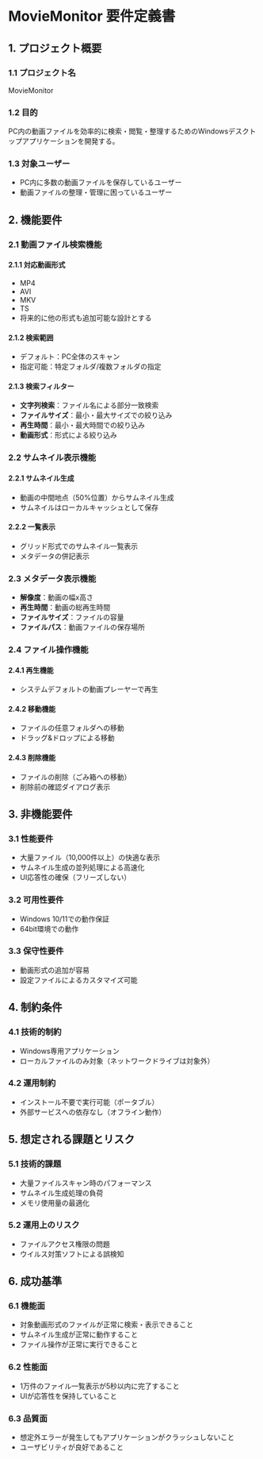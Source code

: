 # MovieMonitor 要件定義書

## 1. プロジェクト概要

### 1.1 プロジェクト名
MovieMonitor

### 1.2 目的
PC内の動画ファイルを効率的に検索・閲覧・整理するためのWindowsデスクトップアプリケーションを開発する。

### 1.3 対象ユーザー
- PC内に多数の動画ファイルを保存しているユーザー
- 動画ファイルの整理・管理に困っているユーザー

## 2. 機能要件

### 2.1 動画ファイル検索機能
#### 2.1.1 対応動画形式
- MP4
- AVI
- MKV
- TS
- 将来的に他の形式も追加可能な設計とする

#### 2.1.2 検索範囲
- デフォルト：PC全体のスキャン
- 指定可能：特定フォルダ/複数フォルダの指定

#### 2.1.3 検索フィルター
- **文字列検索**：ファイル名による部分一致検索
- **ファイルサイズ**：最小・最大サイズでの絞り込み
- **再生時間**：最小・最大時間での絞り込み
- **動画形式**：形式による絞り込み

### 2.2 サムネイル表示機能
#### 2.2.1 サムネイル生成
- 動画の中間地点（50%位置）からサムネイル生成
- サムネイルはローカルキャッシュとして保存

#### 2.2.2 一覧表示
- グリッド形式でのサムネイル一覧表示
- メタデータの併記表示

### 2.3 メタデータ表示機能
- **解像度**：動画の幅x高さ
- **再生時間**：動画の総再生時間
- **ファイルサイズ**：ファイルの容量
- **ファイルパス**：動画ファイルの保存場所

### 2.4 ファイル操作機能
#### 2.4.1 再生機能
- システムデフォルトの動画プレーヤーで再生

#### 2.4.2 移動機能
- ファイルの任意フォルダへの移動
- ドラッグ&ドロップによる移動

#### 2.4.3 削除機能
- ファイルの削除（ごみ箱への移動）
- 削除前の確認ダイアログ表示

## 3. 非機能要件

### 3.1 性能要件
- 大量ファイル（10,000件以上）の快適な表示
- サムネイル生成の並列処理による高速化
- UI応答性の確保（フリーズしない）

### 3.2 可用性要件
- Windows 10/11での動作保証
- 64bit環境での動作

### 3.3 保守性要件
- 動画形式の追加が容易
- 設定ファイルによるカスタマイズ可能

## 4. 制約条件

### 4.1 技術的制約
- Windows専用アプリケーション
- ローカルファイルのみ対象（ネットワークドライブは対象外）

### 4.2 運用制約
- インストール不要で実行可能（ポータブル）
- 外部サービスへの依存なし（オフライン動作）

## 5. 想定される課題とリスク

### 5.1 技術的課題
- 大量ファイルスキャン時のパフォーマンス
- サムネイル生成処理の負荷
- メモリ使用量の最適化

### 5.2 運用上のリスク
- ファイルアクセス権限の問題
- ウイルス対策ソフトによる誤検知

## 6. 成功基準

### 6.1 機能面
- 対象動画形式のファイルが正常に検索・表示できること
- サムネイル生成が正常に動作すること
- ファイル操作が正常に実行できること

### 6.2 性能面
- 1万件のファイル一覧表示が5秒以内に完了すること
- UIが応答性を保持していること

### 6.3 品質面
- 想定外エラーが発生してもアプリケーションがクラッシュしないこと
- ユーザビリティが良好であること